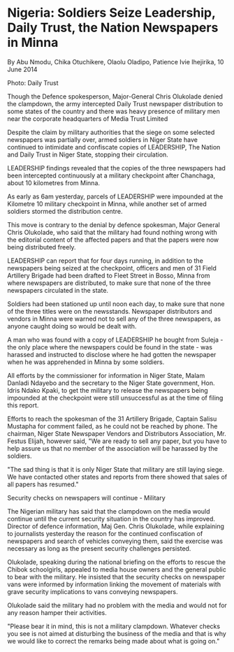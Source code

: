 # Nigeria: Soldiers Seize Leadership, Daily Trust, the Nation Newspapers in Minna

By Abu Nmodu, Chika Otuchikere, Olaolu Oladipo, Patience Ivie Ihejirika, 10 June 2014

Photo: Daily Trust   


Though the Defence spokesperson, Major-General Chris Olukolade denied the clampdown, the army intercepted Daily Trust newspaper distribution to some states of the country and there was heavy presence of military men near the corporate headquarters of Media Trust Limited 

Despite the claim by military authorities that the siege on some selected newspapers was partially over, armed soldiers in Niger State have continued to intimidate and confiscate copies of LEADERSHIP, The Nation and Daily Trust in Niger State, stopping their circulation.

LEADERSHIP findings revealed that the copies of the three newspapers had been intercepted continuously at a military checkpoint after Chanchaga, about 10 kilometres from Minna.

As early as 6am yesterday, parcels of LEADERSHIP were impounded at the Kilometre 10 military checkpoint in Minna, while another set of armed soldiers stormed the distribution centre.

This move is contrary to the denial by defence spokesman, Major General Chris Olukolade, who said that the military had found nothing wrong with the editorial content of the affected papers and that the papers were now being distributed freely.

LEADERSHIP can report that for four days running, in addition to the newspapers being seized at the checkpoint, officers and men of 31 Field Artillery Brigade had been drafted to Fleet Street in Bosso, Minna from where newspapers are distributed, to make sure that none of the three newspapers circulated in the state.

Soldiers had been stationed up until noon each day, to make sure that none of the three titles were on the newsstands. Newspaper distributors and vendors in Minna were warned not to sell any of the three newspapers, as anyone caught doing so would be dealt with.

A man who was found with a copy of LEADERSHIP he bought from Suleja - the only place where the newspapers could be found in the state - was harassed and instructed to disclose where he had gotten the newspaper when he was apprehended in Minna by some soldiers.

All efforts by the commissioner for information in Niger State, Malam Danladi Ndayebo and the secretary to the Niger State government, Hon. Idris Ndako Kpaki, to get the military to release the newspapers being impounded at the checkpoint were still unsuccessful as at the time of filing this report.

Efforts to reach the spokesman of the 31 Artillery Brigade, Captain Salisu Mustapha for comment failed, as he could not be reached by phone. The chairman, Niger State Newspaper Vendors and Distributors Association, Mr. Festus Elijah, however said, "We are ready to sell any paper, but you have to help assure us that no member of the association will be harassed by the soldiers.

"The sad thing is that it is only Niger State that military are still laying siege. We have contacted other states and reports from there showed that sales of all papers has resumed."

Security checks on newspapers will continue - Military

The Nigerian military has said that the clampdown on the media would continue until the current security situation in the country has improved. Director of defence information, Maj Gen. Chris Olukolade, while explaining to journalists yesterday the reason for the continued confiscation of newspapers and search of vehicles conveying them, said the exercise was necessary as long as the present security challenges persisted.

Olukolade, speaking during the national briefing on the efforts to rescue the Chibok schoolgirls, appealed to media house owners and the general public to bear with the military. He insisted that the security checks on newspaper vans were informed by information linking the movement of materials with grave security implications to vans conveying newspapers.

Olukolade said the military had no problem with the media and would not for any reason hamper their activities.

"Please bear it in mind, this is not a military clampdown. Whatever checks you see is not aimed at disturbing the business of the media and that is why we would like to correct the remarks being made about what is going on."
